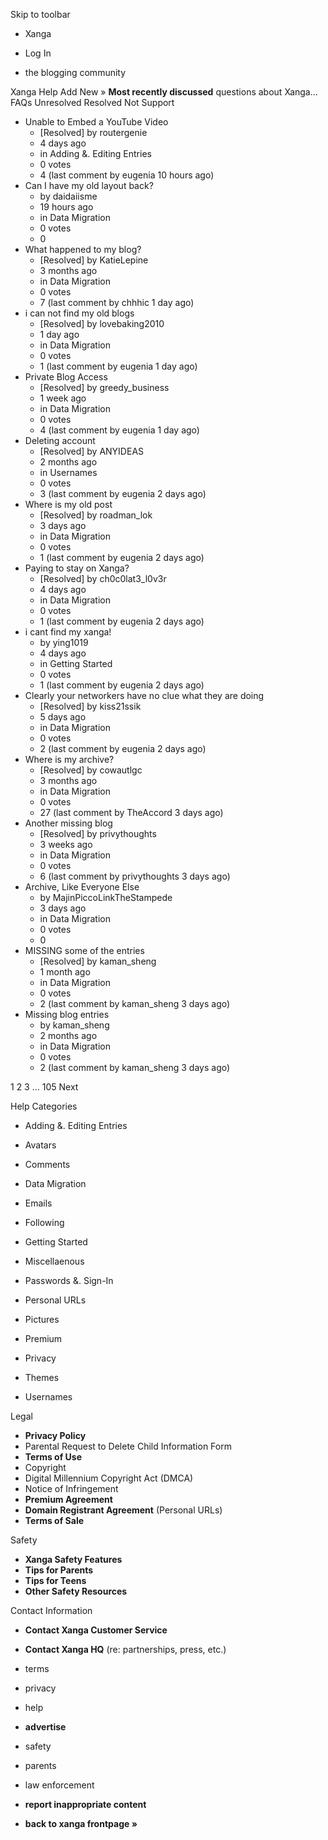 Skip to toolbar

*   Xanga

*   Log In

*   the blogging community

Xanga Help Add New » **Most recently discussed** questions about Xanga… FAQs Unresolved Resolved Not Support

*   Unable to Embed a YouTube Video
    *   \[Resolved\] by routergenie
    *   4 days ago
    *   in Adding &. Editing Entries
    *   0 votes
    *   4 (last comment by eugenia 10 hours ago)
*   Can I have my old layout back?
    *   by daidaiisme
    *   19 hours ago
    *   in Data Migration
    *   0 votes
    *   0
*   What happened to my blog?
    *   \[Resolved\] by KatieLepine
    *   3 months ago
    *   in Data Migration
    *   0 votes
    *   7 (last comment by chhhic 1 day ago)
*   i can not find my old blogs
    *   \[Resolved\] by lovebaking2010
    *   1 day ago
    *   in Data Migration
    *   0 votes
    *   1 (last comment by eugenia 1 day ago)
*   Private Blog Access
    *   \[Resolved\] by greedy\_business
    *   1 week ago
    *   in Data Migration
    *   0 votes
    *   4 (last comment by eugenia 1 day ago)
*   Deleting account
    *   \[Resolved\] by ANYIDEAS
    *   2 months ago
    *   in Usernames
    *   0 votes
    *   3 (last comment by eugenia 2 days ago)
*   Where is my old post
    *   \[Resolved\] by roadman\_lok
    *   3 days ago
    *   in Data Migration
    *   0 votes
    *   1 (last comment by eugenia 2 days ago)
*   Paying to stay on Xanga?
    *   \[Resolved\] by ch0c0lat3\_l0v3r
    *   4 days ago
    *   in Data Migration
    *   0 votes
    *   1 (last comment by eugenia 2 days ago)
*   i cant find my xanga!
    *   by ying1019
    *   4 days ago
    *   in Getting Started
    *   0 votes
    *   1 (last comment by eugenia 2 days ago)
*   Clearly your networkers have no clue what they are doing
    *   \[Resolved\] by kiss21ssik
    *   5 days ago
    *   in Data Migration
    *   0 votes
    *   2 (last comment by eugenia 2 days ago)
*   Where is my archive?
    *   \[Resolved\] by cowautlgc
    *   3 months ago
    *   in Data Migration
    *   0 votes
    *   27 (last comment by TheAccord 3 days ago)
*   Another missing blog
    *   \[Resolved\] by privythoughts
    *   3 weeks ago
    *   in Data Migration
    *   0 votes
    *   6 (last comment by privythoughts 3 days ago)
*   Archive, Like Everyone Else
    *   by MajinPiccoLinkTheStampede
    *   3 days ago
    *   in Data Migration
    *   0 votes
    *   0
*   MISSING some of the entries
    *   \[Resolved\] by kaman\_sheng
    *   1 month ago
    *   in Data Migration
    *   0 votes
    *   2 (last comment by kaman\_sheng 3 days ago)
*   Missing blog entries
    *   by kaman\_sheng
    *   2 months ago
    *   in Data Migration
    *   0 votes
    *   2 (last comment by kaman\_sheng 3 days ago)

1 2 3 ... 105 Next

Help Categories

*   Adding &. Editing Entries
*   Avatars
*   Comments
*   Data Migration
*   Emails
*   Following
*   Getting Started
*   Miscellaenous

*   Passwords &. Sign-In
*   Personal URLs
*   Pictures
*   Premium
*   Privacy
*   Themes
*   Usernames

Legal

*   **Privacy Policy**
*   Parental Request to Delete Child Information Form
*   **Terms of Use**
*   Copyright
*   Digital Millennium Copyright Act (DMCA)
*   Notice of Infringement
*   **Premium Agreement**
*   **Domain Registrant Agreement** (Personal URLs)
*   **Terms of Sale**

Safety

*   **Xanga Safety Features**
*   **Tips for Parents**
*   **Tips for Teens**
*   **Other Safety Resources**

Contact Information

*   **Contact Xanga Customer Service**
*   **Contact Xanga HQ** (re: partnerships, press, etc.)

*   terms
*   privacy
*   help
*   **advertise**

*   safety
*   parents
*   law enforcement
*   **report inappropriate content**

*   **back to xanga frontpage »**